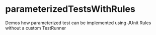 parameterizedTestsWithRules
===========================

Demos how parameterized test can be implemented using JUnit Rules without a custom TestRunner